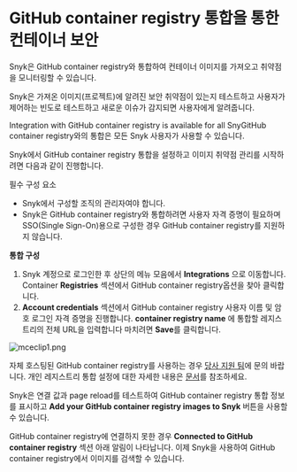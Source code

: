 # GitHub container registry 통합을 통한 컨테이너 보안

Snyk은 GitHub container registry와 통합하여 컨테이너 이미지를 가져오고 취약점을 모니터링할 수 있습니다.

Snyk은 가져온 이미지(프로젝트)에 알려진 보안 취약점이 있는지 테스트하고 사용자가 제어하는 빈도로 테스트하고 새로운 이슈가 감지되면 사용자에게 알려줍니다.

Integration with GitHub container registry is available for all SnyGitHub container registry와의 통합은 모든 Snyk 사용자가 사용할 수 있습니다.

Snyk에서 GitHub container registry 통합을 설정하고 이미지 취약점 관리를 시작하려면 다음과 같이 진행합니다.

필수 구성 요소

* Snyk에서 구성할 조직의 관리자여야 합니다.
* Snyk은 GitHub container registry와 통합하려면 사용자 자격 증명이 필요하며 SSO(Single Sign-On)용으로 구성한 경우 GitHub container registry를 지원하지 않습니다.

**통합 구성**

1. Snyk 계정으로 로그인한 후 상단의 메뉴 모음에서 **Integrations** 으로 이동합니다. Container **Registries** 섹션에서 GitHub container registry옵션을 찾아 클릭합니다.
2. **Account credentials** 섹션에서 GitHub container registry 사용자 이름 및 암호 로그인 자격 증명을 진행합니다. **container registry name** 에 통합할 레지스트리의 전체 URL을 입력합니다 마치려면 **Save**를 클릭합니다.

![mceclip1.png](../../../../.gitbook/assets/mceclip1-4-.png)

자체 호스팅된 GitHub container registry를 사용하는 경우 [당사 지원 팀](https://support.snyk.io/hc/en-us/requests/new)에 문의 바랍니다. 개인 레지스트리 통합 설정에 대한 자세한 내용은 [문서](../../integrate-self-hosted-container-registries/snyk-integration-to-self-hosted-container-registries.md)를 참조하세요.

Snyk은 연결 값과 page reload를 테스트하여 GitHub container registry 통합 정보를 표시하고 **Add your GitHub container registry images to Snyk** 버튼을 사용할 수 있습니다.

GitHub container registry에 연결하지 못한 경우 **Connected to GitHub container registry** 섹션 아래 알림이 나타납니다. 이제 Snyk을 사용하여 GitHub container registry에서 이미지를 검색할 수 있습니다.
